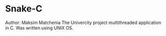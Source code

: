 # Snake-C
Author: Maksim Matchenia
The Univercity project multithreaded application in C. Was written using UNIX OS.
